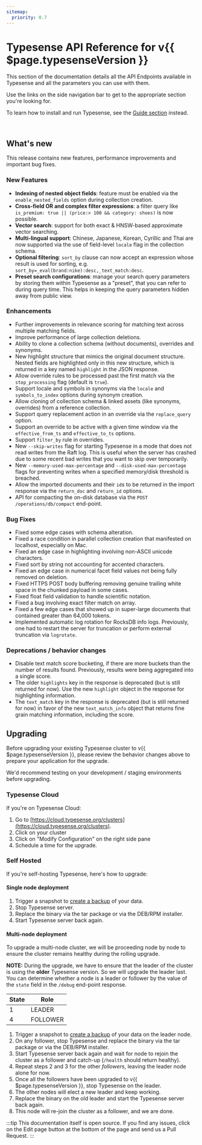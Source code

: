 ```yaml
---
sitemap:
  priority: 0.7
---
```


# Typesense API Reference for v{{ $page.typesenseVersion }}

This section of the documentation details all the API Endpoints available in Typesense and all the parameters you can use with them.

Use the links on the side navigation bar to get to the appropriate section you're looking for.

To learn how to install and run Typesense, see the [Guide section](/guide/README.md) instead.

<br/>

## What's new

This release contains new features, performance improvements and important bug fixes.

### New Features

- **Indexing of nested object fields**: feature must be enabled via the `enable_nested_fields` 
  option during collection creation.
- **Cross-field OR and complex filter expressions**: a filter query like 
  `is_premium: true || (price:> 100 && category: shoes)` is now possible.
- **Vector search**: support for both exact & HNSW-based approximate vector searching.
- **Multi-lingual support**: Chinese, Japanese, Korean, Cyrillic and Thai are now supported via the use of field-level 
  `locale` flag in the collection schema.
- **Optional filtering**: `sort_by` clause can now accept an expression whose result is used for sorting, e.g. 
  `sort_by=_eval(brand:nike):desc,_text_match:desc`.
- **Preset search configurations**: manage your search query parameters by storing them within Typesense as a "preset", 
  that you can refer to during query time. This helps in keeping the query parameters hidden away from public view.

### Enhancements

- Further improvements in relevance scoring for matching text across multiple matching fields.
- Improve performance of large collection deletions.
- Ability to clone a collection schema (without documents), overrides and synonyms.
- New highlight structure that mimics the original document structure. Nested fields are highlighted only in this new
  structure, which is returned in a key named `highlight` in the JSON response.
- Allow override rules to be processed past the first match via the `stop_processing` flag (default is `true`).
- Support locale and symbols in synonyms via the `locale` and `symbols_to_index` options during synonym creation.
- Allow cloning of collection schema & linked assets (like synonyms, overrides) from a reference collection.
- Support query replacement action in an override via the `replace_query` option.
- Support an override to be active with a given time window via the `effective_from_ts` and `effective_to_ts` options.
- Support `filter_by` rule in overrides.
- New `--skip-writes` flag for starting Typesense in a mode that does not read writes from the Raft log. This is
  useful when the server has crashed due to some recent bad writes that you want to skip over temporarily.
- New `--memory-used-max-percentage` and `--disk-used-max-percentage` flags for preventing writes when a specified 
  memory/disk threshold is breached.
- Allow the imported documents and their `id`s to be returned in the import response via 
  the `return_doc` and `return_id` options.
- API for compacting the on-disk database via the `POST /operations/db/compact` end-point.

### Bug Fixes

- Fixed some edge cases with schema alteration.
- Fixed a race condition in parallel collection creation that manifested on localhost, especially on Mac.
- Fixed an edge case in highlighting involving non-ASCII unicode characters.
- Fixed sort by string not accounting for accented characters.
- Fixed an edge case in numerical facet field values not being fully removed on deletion.
- Fixed HTTPS POST body buffering removing genuine trailing white space in the chunked payload in some cases.
- Fixed float field validation to handle scientific notation.
- Fixed a bug involving exact filter match on array.
- Fixed a few edge cases that showed up in super-large documents that contained greater than 64,000 tokens.
- Implemented automatic log rotation for RocksDB info logs. Previously, one had to restart the server for truncation or 
  perform external truncation via `logrotate`.

### Deprecations / behavior changes

- Disable text match score bucketing, if there are more buckets than the number of results found. Previously, results 
  were being aggregated into a single score.
- The older `highlights` key in the response is deprecated (but is still returned for now). Use the new `highlight` 
  object in the response for highlighting information.
- The `text_match` key in the response is deprecated (but is still returned for now) in favor of the 
  new `text_match_info` object that returns fine grain matching information, including the score.

## Upgrading

Before upgrading your existing Typesense cluster to v{{ $page.typesenseVersion }}, please review the behavior
changes above to prepare your application for the upgrade.

We'd recommend testing on your development / staging environments before upgrading. 

### Typesense Cloud

If you're on Typesense Cloud:

1. Go to [https://cloud.typesense.org/clusters](https://cloud.typesense.org/clusters).
2. Click on your cluster
3. Click on "Modify Configuration" on the right side pane
4. Schedule a time for the upgrade.

### Self Hosted

If you're self-hosting Typesense, here's how to upgrade:

#### Single node deployment

1. Trigger a snapshot to [create a backup](cluster-operations.md#create-snapshot-for-backups) of your data.
2. Stop Typesense server.
3. Replace the binary via the tar package or via the DEB/RPM installer. 
4. Start Typesense server back again.

#### Multi-node deployment

To upgrade a multi-node cluster, we will be proceeding node by node to ensure the cluster remains healthy during the rolling upgrade.

**NOTE:** During the upgrade, we have to ensure that the leader of the cluster is using the **older** Typesense version. 
So we will upgrade the leader last. You can determine whether a node is a leader or follower by the value of the `state` 
field in the `/debug` end-point response.

| State | Role     |
|-------|----------|
| 1     | LEADER   |
| 4     | FOLLOWER |

1. Trigger a snapshot to [create a backup](cluster-operations.md#create-snapshot-for-backups) of your data 
   on the leader node.
2. On any follower, stop Typesense and replace the binary via the tar package or via the DEB/RPM installer.
3. Start Typesense server back again and wait for node to rejoin the cluster as a follower and catch-up (`/health` should return healthy). 
4. Repeat steps 2 and 3 for the other _followers_, leaving the leader node alone for now.
5. Once all the followers have been upgraded to v{{ $page.typesenseVersion }}, stop Typesense on the leader.
6. The other nodes will elect a new leader and keep working. 
7. Replace the binary on the old leader and start the Typesense server back again. 
8. This node will re-join the cluster as a follower, and we are done.

:::tip
This documentation itself is open source. If you find any issues, click on the Edit page button at the bottom of the page and send us a Pull Request.
:::

<RedirectOldLinks />
